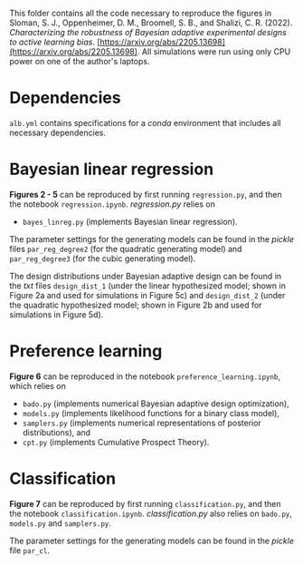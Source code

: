 This folder contains all the code necessary to reproduce the figures in Sloman, S. J., Oppenheimer, D. M., Broomell, S. B., and Shalizi, C. R. (2022). *Characterizing the robustness of Bayesian adaptive experimental designs to active learning bias*. [https://arxiv.org/abs/2205.13698](https://arxiv.org/abs/2205.13698). All simulations were run using only CPU power on one of the author's laptops.

# Dependencies

`alb.yml` contains specifications for a *conda* environment that includes all necessary dependencies.

# Bayesian linear regression

**Figures 2 - 5** can be reproduced by first running `regression.py`, and then the notebook `regression.ipynb`. *regression.py* relies on
- `bayes_linreg.py` (implements Bayesian linear regression).

The parameter settings for the generating models can be found in the *pickle* files `par_reg_degree2` (for the quadratic generating model) and `par_reg_degree3` (for the cubic generating model).

The design distributions under Bayesian adaptive design can be found in the *txt* files `design_dist_1` (under the linear hypothesized model; shown in Figure 2a and used for simulations in Figure 5c) and `design_dist_2` (under the quadratic hypothesized model; shown in Figure 2b and used for simulations in Figure 5d).

# Preference learning

**Figure 6** can be reproduced in the notebook `preference_learning.ipynb`, which relies on
- `bado.py` (implements numerical Bayesian adaptive design optimization),
- `models.py` (implements likelihood functions for a binary class model),
- `samplers.py` (implements numerical representations of posterior distributions), and
- `cpt.py` (implements Cumulative Prospect Theory).

# Classification

**Figure 7** can be reproduced by first running `classification.py`, and then the notebook `classification.ipynb`. *classification.py* also relies on `bado.py`, `models.py` and `samplers.py`.

The parameter settings for the generating models can be found in the *pickle* file `par_cl`.
